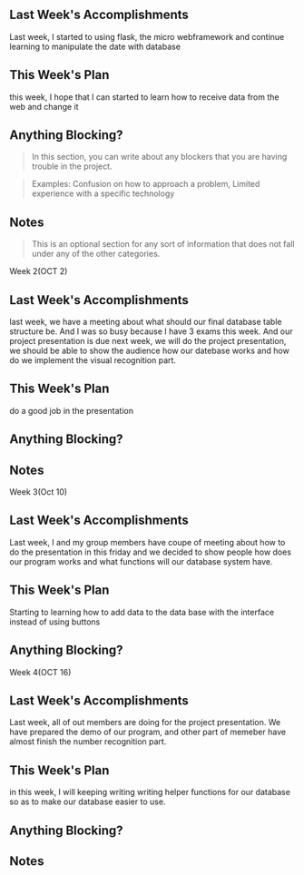 ## Last Week's Accomplishments

Last week, I started to using flask, the micro webframework and continue learning to manipulate the date with database

## This Week's Plan

this week, I hope that I can started to learn how to receive data from the web and change it

## Anything Blocking?

> In this section, you can write about any blockers that you are having trouble in the project.

> Examples: Confusion on how to approach a problem, Limited experience with a specific technology

## Notes

> This is an optional section for any sort of information that does not fall under any of the other categories.


Week 2(OCT 2)

## Last Week's Accomplishments

last week, we have a meeting about what should our final database table structure be. And I was so busy because I have 3 exams this week. And our project presentation is due next week, we will do the project presentation, we should be able to show the audience how our datebase works and how do we implement the visual recognition part.

## This Week's Plan

do a good job in the presentation

## Anything Blocking?



## Notes

Week 3(Oct 10)
## Last Week's Accomplishments
Last week, I and my group members have coupe of meeting about how to do the presentation in this friday and we decided to show people how does our program works and what functions will our database system have. 
## This Week's Plan
Starting to learning how to add data to the data base with the interface instead of using buttons 
## Anything Blocking?


Week 4(OCT 16)

## Last Week's Accomplishments

Last week, all of out members are doing for the project presentation. We have prepared the demo of our program, and other part of memeber have almost finish the number recognition part.
## This Week's Plan
in this week, I will keeping writing writing helper functions for our database so as to make our database easier to use.


## Anything Blocking?



## Notes
